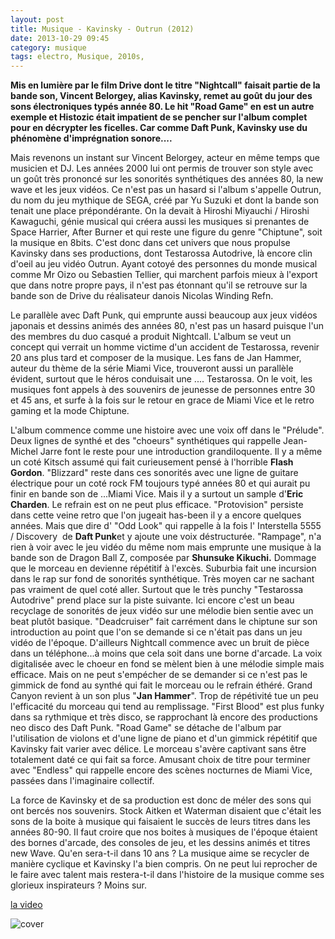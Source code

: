 ```yaml
---
layout: post
title: Musique - Kavinsky - Outrun (2012)
date: 2013-10-29 09:45
category: musique
tags: electro, Musique, 2010s, 
---
```

**Mis en lumière par le film Drive dont le titre "Nightcall" faisait partie de la bande son, Vincent Belorgey, alias Kavinsky, remet au goût du jour des sons électroniques typés année 80. Le hit "Road Game" en est un autre exemple et Histozic était impatient de se pencher sur l'album complet pour en décrypter les ficelles. Car comme Daft Punk, Kavinsky use du phénomène d'imprégnation sonore....**

Mais revenons un instant sur Vincent Belorgey, acteur en même temps que musicien et DJ. Les années 2000 lui ont permis de trouver son style avec un goût très prononcé sur les sonorités synthétiques des années 80, la new wave et les jeux vidéos. Ce n'est pas un hasard si l'album s'appelle Outrun, du nom du jeu mythique de SEGA, créé par Yu Suzuki et dont la bande son tenait une place prépondérante. On la devait à Hiroshi Miyauchi / Hiroshi Kawaguchi, génie musical qui créera aussi les musiques si prenantes de Space Harrier, After Burner et qui reste une figure du genre "Chiptune", soit la musique en 8bits. C'est donc dans cet univers que nous propulse Kavinsky dans ses productions, dont Testarossa Autodrive, là encore clin d'oeil au jeu vidéo Outrun. Ayant cotoyé des personnes du monde musical comme Mr Oizo ou Sebastien Tellier, qui marchent parfois mieux à l'export que dans notre propre pays, il n'est pas étonnant qu'il se retrouve sur la bande son de Drive du réalisateur danois Nicolas Winding Refn.

Le parallèle avec Daft Punk, qui emprunte aussi beaucoup aux jeux vidéos japonais et dessins animés des années 80, n'est pas un hasard puisque l'un des membres du duo casqué a produit Nightcall. L'album se veut un concept qui verrait un homme victime d'un accident de Testarossa, revenir 20 ans plus tard et composer de la musique. Les fans de Jan Hammer, auteur du thème de la série Miami Vice, trouveront aussi un parallèle évident, surtout que le héros conduisait une .... Testarossa. On le voit, les musiques font appels à des souvenirs de jeunesse de personnes entre 30 et 45 ans, et surfe à la fois sur le retour en grace de Miami Vice et le retro gaming et la mode Chiptune.

L'album commence comme une histoire avec une voix off dans le "Prélude". Deux lignes de synthé et des "choeurs" synthétiques qui rappelle Jean-Michel Jarre font le reste pour une introduction grandiloquente. Il y a même un coté Kitsch assumé qui fait curieusement pensé à l'horrible **Flash Gordon**. "Blizzard" reste dans ces sonorités avec une ligne de guitare électrique pour un coté rock FM toujours typé années 80 et qui aurait pu finir en bande son de ...Miami Vice. Mais il y a surtout un sample d'**Eric Charden**. Le refrain est on ne peut plus efficace. "Protovision" persiste dans cette veine retro que l'on jugeait has-been il y a encore quelques années. Mais que dire d' "Odd Look" qui rappelle à la fois l' Interstella 5555 / Discovery  de **Daft Punk**et y ajoute une voix déstructurée. "Rampage", n'a rien à voir avec le jeu vidéo du même nom mais emprunte une musique à la bande son de Dragon Ball Z, composée par **Shunsuke Kikuchi.** Dommage que le morceau en devienne répétitif à l'excès. Suburbia fait une incursion dans le rap sur fond de sonorités synthétique. Très moyen car ne sachant pas vraiment de quel coté aller. Surtout que le très punchy "Testarossa Autodrive" prend place sur la piste suivante. Ici encore c'est un beau recyclage de sonorités de jeux vidéo sur une mélodie bien sentie avec un beat plutôt basique. "Deadcruiser" fait carrément dans le chiptune sur son introduction au point que l'on se demande si ce n'était pas dans un jeu vidéo de l'époque. D'ailleurs Nightcall commence avec un bruit de pièce dans un téléphone...à moins que cela soit dans une borne d'arcade. La voix digitalisée avec le choeur en fond se mèlent bien à une mélodie simple mais efficace. Mais on ne peut s'empécher de se demander si ce n'est pas le gimmick de fond au synthé qui fait le morceau ou le refrain éthéré. Grand Canyon revient à un son plus "**Jan Hammer**". Trop de répétivité tue un peu l'efficacité du morceau qui tend au remplissage. "First Blood" est plus funky dans sa rythmique et très disco, se rapprochant là encore des productions neo disco des Daft Punk. "Road Game" se détache de l'album par l'utilisation de violons et d'une ligne de piano et d'un gimmick répétitif que Kavinsky fait varier avec délice. Le morceau s'avère captivant sans être totalement daté ce qui fait sa force. Amusant choix de titre pour terminer avec "Endless" qui rappelle encore des scènes nocturnes de Miami Vice, passées dans l'imaginaire collectif.

La force de Kavinsky et de sa production est donc de méler des sons qui ont bercés nos souvenirs. Stock Aitken et Waterman disaient que c'était les sons de la boite à musique qui faisaient le succès de leurs titres dans les années 80-90. Il faut croire que nos boites à musiques de l'époque étaient des bornes d'arcade, des consoles de jeu, et les dessins animés et titres new Wave. Qu'en sera-t-il dans 10 ans ? La musique aime se recycler de manière cyclique et Kavinsky l'a bien compris. On ne peut lui reprocher de le faire avec talent mais restera-t-il dans l'histoire de la musique comme ses glorieux inspirateurs ? Moins sur.

[la video](https://www.youtube.com/watch?v=41_svUt5_e0)

![cover](http://cheziceman.files.wordpress.com/2014/11/kavinsky.jpg)
